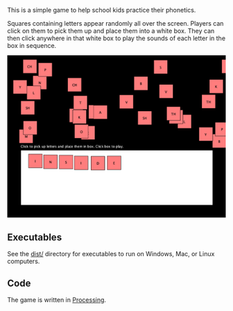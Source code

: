 This is a simple game to help school kids practice their phonetics.

Squares containing letters appear randomly all over the screen. Players can click on them to pick them up and place them into a white box. They can then click anywhere in that white box to play the sounds of each letter in the box in sequence.

![phonetics game screenshot](./images/screenshot.png)

## Executables

See the [dist/](./dist/) directory for executables to run on Windows, Mac, or Linux computers.

## Code

The game is written in [Processing](https://processing.org).
